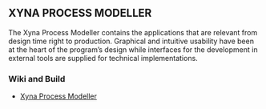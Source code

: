 ## XYNA PROCESS MODELLER

The Xyna Process Modeller contains the applications that are relevant from design time right to production. Graphical and intuitive usability have been at the heart of the program’s design while interfaces for the development in external tools are supplied for technical implementations.

### Wiki and Build
* [Xyna Process Modeller](https://github.com/GIP-SmartMercial/xyna-process-modeller/wiki)
